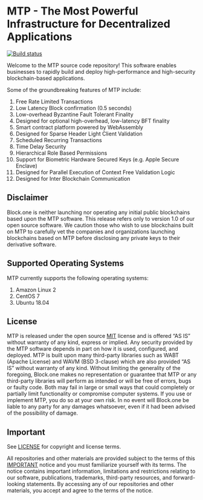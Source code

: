 
# MTP - The Most Powerful Infrastructure for Decentralized Applications

[![Build status](https://badge.buildkite.com/370fe5c79410f7d695e4e34c500b4e86e3ac021c6b1f739e20.svg?branch=master)](https://buildkite.com/MTP/MTP)

Welcome to the MTP source code repository! 
This software enables businesses to rapidly build and deploy high-performance and high-security blockchain-based applications.

Some of the groundbreaking features of MTP include:

1. Free Rate Limited Transactions
1. Low Latency Block confirmation (0.5 seconds)
1. Low-overhead Byzantine Fault Tolerant Finality
1. Designed for optional high-overhead, low-latency BFT finality
1. Smart contract platform powered by WebAssembly
1. Designed for Sparse Header Light Client Validation
1. Scheduled Recurring Transactions
1. Time Delay Security
1. Hierarchical Role Based Permissions
1. Support for Biometric Hardware Secured Keys (e.g. Apple Secure Enclave)
1. Designed for Parallel Execution of Context Free Validation Logic
1. Designed for Inter Blockchain Communication

## Disclaimer

Block.one is neither launching nor operating any initial public blockchains based upon the MTP software. This release refers only to version 1.0 of our open source software. We caution those who wish to use blockchains built on MTP to carefully vet the companies and organizations launching blockchains based on MTP before disclosing any private keys to their derivative software.
 

## Supported Operating Systems

MTP currently supports the following operating systems:  

1. Amazon Linux 2
2. CentOS 7
3. Ubuntu 18.04
 

 
 
## License

MTP is released under the open source [MIT](./LICENSE) license and is offered “AS IS” without warranty of any kind, express or implied. Any security provided by the MTP software depends in part on how it is used, configured, and deployed. MTP is built upon many third-party libraries such as WABT (Apache License) and WAVM (BSD 3-clause) which are also provided “AS IS” without warranty of any kind. Without limiting the generality of the foregoing, Block.one makes no representation or guarantee that MTP or any third-party libraries will perform as intended or will be free of errors, bugs or faulty code. Both may fail in large or small ways that could completely or partially limit functionality or compromise computer systems. If you use or implement MTP, you do so at your own risk. In no event will Block.one be liable to any party for any damages whatsoever, even if it had been advised of the possibility of damage.  

## Important

See [LICENSE](./LICENSE) for copyright and license terms.

All repositories and other materials are provided subject to the terms of this [IMPORTANT](./IMPORTANT.md) notice and you must familiarize yourself with its terms.  The notice contains important information, limitations and restrictions relating to our software, publications, trademarks, third-party resources, and forward-looking statements.  By accessing any of our repositories and other materials, you accept and agree to the terms of the notice.
